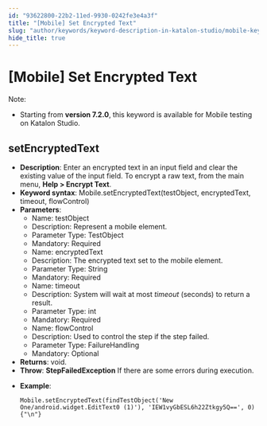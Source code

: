 ```yaml
---
id: "93622800-22b2-11ed-9930-0242fe3e4a3f"
title: "[Mobile] Set Encrypted Text"
slug: "author/keywords/keyword-description-in-katalon-studio/mobile-keywords/mobile-set-encrypted-text"
hide_title: true
---
```


# <a id="id_0" class="anchor_top_offset"/><a id="ariaid-title1" class="anchor_top_offset"/>[Mobile] Set Encrypted Text

              
<div xmlns="http://www.w3.org/1999/xhtml" className="note note note_note" id="id_0__id"><span className="note__title">Note:</span> 
  <p className="p" /><ul className="ul"><li className="li"><p className="p">Starting from <strong className="ph b">version 7.2.0</strong>, this keyword is
        available for Mobile testing on Katalon Studio.</p></li></ul>
</div>
      

## <a id="id_0__id_1" class="anchor_top_offset"/>setEncryptedText

              
<ul xmlns="http://www.w3.org/1999/xhtml" className="ul"><li className="li">     <strong className="ph b">Description</strong>: Enter an encrypted text in an     input field and clear the existing value of the input field. To     encrypt a raw text, from the main menu, <strong className="ph b">Help &gt; Encrypt       Text</strong>.</li><li className="li">     <strong className="ph b">Keyword syntax</strong>:     Mobile.setEncryptedText(testObject, encryptedText, timeout,     flowControl)</li><li className="li">     <strong className="ph b">Parameters</strong>:      <ul className="ul"><li className="li">Name: testObject</li><li className="li">Description: Represent a mobile element.</li><li className="li">Parameter Type: TestObject</li><li className="li">Mandatory: Required</li><li className="li">Name: encryptedText</li><li className="li">Description: The encrypted text set to the mobile element.</li><li className="li">Parameter Type: String</li><li className="li">Mandatory: Required</li><li className="li">Name: timeout</li><li className="li">Description: System will wait at most <em className="ph i">timeout</em>         (seconds) to return a result.</li><li className="li">Parameter Type: int</li><li className="li">Mandatory: Required</li><li className="li">Name: flowControl</li><li className="li">Description: Used to control the step if the step failed.</li><li className="li">Parameter Type: FailureHandling</li><li className="li">Mandatory: Optional</li></ul>   </li><li className="li">     <strong className="ph b">Returns</strong>: void.</li><li className="li">     <strong className="ph b">Throw</strong>: <strong className="ph b">StepFailedException</strong> If     there are some errors during execution.</li><li className="li">     <p className="p">       <strong className="ph b">Example</strong>:</p>     <pre className="pre codeblock"><code>Mobile.setEncryptedText(findTestObject('New One/android.widget.EditText0 (1)'), 'IEW1vyGbESL6h22Ztkgy5Q==', 0){"\n"}</code></pre>   </li></ul> 
      
